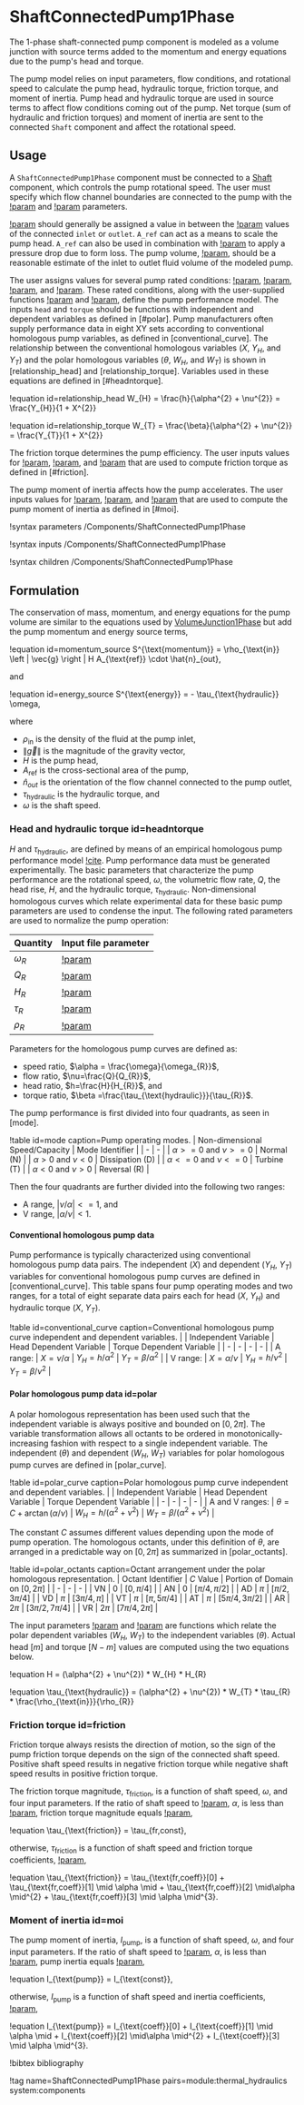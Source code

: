 # ShaftConnectedPump1Phase

The 1-phase shaft-connected pump component is modeled as a volume junction with source terms added to the momentum and energy equations due to the pump's head and torque.

The pump model relies on input parameters, flow conditions, and rotational speed to calculate the pump head, hydraulic torque, friction torque, and moment of inertia. Pump head and hydraulic torque are used in source terms to affect flow conditions coming out of the pump. Net torque (sum of hydraulic and friction torques) and moment of inertia are sent to the connected `Shaft` component and affect the rotational speed.

## Usage

A `ShaftConnectedPump1Phase` component must be connected to a [Shaft](Shaft.md) component, which controls the pump rotational speed. The user must specify which flow channel boundaries are connected to the pump with the [!param](/Components/ShaftConnectedPump1Phase/inlet) and [!param](/Components/ShaftConnectedPump1Phase/outlet) parameters.

[!param](/Components/ShaftConnectedPump1Phase/A_ref) should generally be assigned a value in between the [!param](/Components/FlowChannel1Phase/A) values of the connected `inlet` or `outlet`. `A_ref` can act as a means to scale the pump head. `A_ref` can also be used in combination with [!param](/Components/ShaftConnectedPump1Phase/K) to apply a pressure drop due to form loss.  The pump volume, [!param](/Components/ShaftConnectedPump1Phase/volume), should be a reasonable estimate of the inlet to outlet fluid volume of the modeled pump.

The user assigns values for several pump rated conditions: [!param](/Components/ShaftConnectedPump1Phase/omega_rated), [!param](/Components/ShaftConnectedPump1Phase/volumetric_rated), [!param](/Components/ShaftConnectedPump1Phase/head_rated), and [!param](/Components/ShaftConnectedPump1Phase/torque_rated). These rated conditions, along with the user-supplied functions [!param](/Components/ShaftConnectedPump1Phase/head) and [!param](/Components/ShaftConnectedPump1Phase/torque_hydraulic), define the pump performance model. The inputs `head` and `torque` should be functions with independent and dependent variables as defined in [#polar]. Pump manufacturers often supply performance data in eight XY sets according to conventional homologous pump variables, as defined in [conventional_curve]. The relationship between the conventional homologous variables ($X$, $Y_{H}$, and $Y_{T}$) and the polar homologous variables ($\theta$, $W_{H}$, and $W_{T}$) is shown in [relationship_head] and [relationship_torque]. Variables used in these equations are defined in [#headntorque].

!equation id=relationship_head
W_{H} = \frac{h}{\alpha^{2} + \nu^{2}} = \frac{Y_{H}}{1 + X^{2}}

!equation id=relationship_torque
W_{T} = \frac{\beta}{\alpha^{2} + \nu^{2}} = \frac{Y_{T}}{1 + X^{2}}

The friction torque determines the pump efficiency. The user inputs values for [!param](/Components/ShaftConnectedPump1Phase/tau_fr_coeff), [!param](/Components/ShaftConnectedPump1Phase/tau_fr_const), and [!param](/Components/ShaftConnectedPump1Phase/speed_cr_fr) that are used to compute friction torque as defined in [#friction].

The pump moment of inertia affects how the pump accelerates. The user inputs values for [!param](/Components/ShaftConnectedPump1Phase/inertia_coeff), [!param](/Components/ShaftConnectedPump1Phase/inertia_const), and [!param](/Components/ShaftConnectedPump1Phase/speed_cr_I) that are used to compute the pump moment of inertia as defined in [#moi].

!syntax parameters /Components/ShaftConnectedPump1Phase

!syntax inputs /Components/ShaftConnectedPump1Phase

!syntax children /Components/ShaftConnectedPump1Phase

## Formulation

The conservation of mass, momentum, and energy equations for the pump volume are similar to the equations used by [VolumeJunction1Phase](VolumeJunction1Phase.md) but add the pump momentum and energy source terms,

!equation id=momentum_source
S^{\text{momentum}} = \rho_{\text{in}} \left \| \vec{g} \right \| H A_{\text{ref}} \cdot \hat{n}_{out},

and

!equation id=energy_source
S^{\text{energy}} = - \tau_{\text{hydraulic}} \omega,


where

- $\rho_{\text{in}}$ is the density of the fluid at the pump inlet,
- $\left \| \vec{g} \right \|$ is the magnitude of the gravity vector,
- $H$ is the pump head,
- $A_{\text{ref}}$ is the cross-sectional area of the pump,
- $\hat{n}_{out}$ is the orientation of the flow channel connected to the pump outlet,
- $\tau_{\text{hydraulic}}$ is the hydraulic torque, and
- $\omega$ is the shaft speed.

### Head and hydraulic torque id=headntorque

$H$ and $\tau_{\text{hydraulic}}$, are defined by means of an empirical homologous pump performance model [!cite](CentrifugalPump). Pump performance data must be generated experimentally. The basic parameters that characterize the pump performance are the rotational speed, $\omega$, the volumetric flow rate, $Q$, the head rise, $H$, and the hydraulic torque, $\tau_{\text{hydraulic}}$. Non-dimensional homologous curves which relate experimental data for these basic pump parameters are used to condense the input. The following rated  parameters are used to normalize the pump operation:

| Quantity | Input file parameter |
| - | - |
| $\omega_{R}$ | [!param](/Components/ShaftConnectedPump1Phase/omega_rated) |
| $Q_{R}$ | [!param](/Components/ShaftConnectedPump1Phase/volumetric_rated) |
| $H_{R}$ | [!param](/Components/ShaftConnectedPump1Phase/head_rated) |
| $\tau_{R}$ | [!param](/Components/ShaftConnectedPump1Phase/torque_rated) |
| $\rho_{R}$ | [!param](/Components/ShaftConnectedPump1Phase/density_rated) |

Parameters for the homologous pump curves are defined as:

- speed ratio, $\alpha = \frac{\omega}{\omega_{R}}$,
- flow ratio, $\nu=\frac{Q}{Q_{R}}$,
- head ratio, $h=\frac{H}{H_{R}}$, and
- torque ratio, $\beta =\frac{\tau_{\text{hydraulic}}}{\tau_{R}}$.

The pump performance is first divided into four quadrants, as seen in [mode].

!table id=mode caption=Pump operating modes.
| Non-dimensional Speed/Capacity | Mode Identifier |
| - | - |
| $\alpha >= 0$ and $\nu >= 0$ | Normal (N) |
| $\alpha > 0$ and $\nu < 0$ | Dissipation (D) |
| $\alpha <= 0$ and $\nu <= 0$ | Turbine (T) |
| $\alpha < 0$ and $\nu > 0$ | Reversal (R) |

Then the four quadrants are further divided into the following two ranges:

- A range, $|\nu / \alpha| <= 1$, and
- V range, $|\alpha / \nu| < 1$.

#### Conventional homologous pump data

Pump performance is typically characterized using conventional homologous pump data pairs. The independent ($X$) and dependent ($Y_{H}$, $Y_{T}$) variables for conventional homologous pump curves are defined in [conventional_curve].  This table spans four pump operating modes and two ranges, for a total of eight separate data pairs each for head ($X$, $Y_{H}$) and hydraulic torque ($X$, $Y_{T}$).

!table id=conventional_curve caption=Conventional homologous pump curve independent and dependent variables.
| | Independent Variable | Head Dependent Variable | Torque Dependent Variable |
| - | - | - | - |
| A range: | $X = \nu / \alpha$ | $Y_{H} = h / \alpha^{2}$ | $Y_{T} = \beta / \alpha^{2}$ |
| V range: | $X = \alpha / \nu$ | $Y_{H} = h / \nu^{2}$ | $Y_{T} = \beta / \nu^{2}$ |

#### Polar homologous pump data id=polar

A polar homologous representation has been used such that the independent variable is always positive and bounded on $[0, 2\pi]$. The variable transformation allows all octants to be ordered in monotonically-increasing fashion with respect to a single independent variable. The independent ($\theta$) and dependent ($W_{H}$, $W_{T}$) variables for polar homologous pump curves are defined in [polar_curve].

!table id=polar_curve caption=Polar homologous pump curve independent and dependent variables.
| | Independent Variable | Head Dependent Variable | Torque Dependent Variable |
| - | - | - | - |
| A and V ranges: | $\theta = C + \arctan(\alpha / \nu)$ | $W_{H} = h / (\alpha^{2} +\nu^{2})$ | $W_{T} = \beta / (\alpha^{2} +\nu^{2})$ |

The constant $C$ assumes different values depending upon the mode of pump operation. The homologous octants, under this definition of $\theta$, are arranged in a predictable way on
$[0,2\pi]$ as summarized in [polar_octants].

!table id=polar_octants caption=Octant arrangement under the polar homologous representation.
| Octant Identifier | $C$ Value | Portion of Domain on $[0,2\pi]$ |
| - | - | - |
| VN | $0$ | $[0,\pi/4]$ |
| AN | $0$ | $[\pi/4,\pi/2]$ |
| AD | $\pi$ | $[\pi/2,3\pi/4]$ |
| VD | $\pi$ | $[3\pi/4,\pi]$ |
| VT | $\pi$ | $[\pi,5\pi/4]$ |
| AT | $\pi$ | $[5\pi/4,3\pi/2]$ |
| AR | $2\pi$ | $[3\pi/2,7\pi/4]$ |
| VR | $2\pi$ | $[7\pi/4,2\pi]$ |

The input parameters [!param](/Components/ShaftConnectedPump1Phase/head) and [!param](/Components/ShaftConnectedPump1Phase/torque_hydraulic) are functions which relate the polar dependent variables ($W_{H}$, $W_{T}$) to the independent variables ($\theta$). Actual head $[m]$ and torque $[N-m]$ values are computed using the two equations below.

!equation
H = (\alpha^{2} + \nu^{2}) * W_{H} * H_{R}

!equation
\tau_{\text{hydraulic}} = (\alpha^{2} + \nu^{2}) * W_{T} * \tau_{R} * \frac{\rho_{\text{in}}}{\rho_{R}}

### Friction torque id=friction

Friction torque always resists the direction of motion, so the sign of the pump friction torque depends on the sign of the connected shaft speed. Positive shaft speed results in negative friction torque while negative shaft speed results in positive friction torque.

The friction torque magnitude, $\tau_{\text{friction}}$, is a function of shaft speed, $\omega$, and four input parameters. If the ratio of shaft speed to [!param](/Components/ShaftConnectedPump1Phase/omega_rated), $\alpha$, is less than [!param](/Components/ShaftConnectedPump1Phase/speed_cr_fr), friction torque magnitude equals [!param](/Components/ShaftConnectedPump1Phase/tau_fr_const),

!equation
\tau_{\text{friction}} = \tau_{fr,const},


otherwise, $\tau_{\text{friction}}$ is a function of shaft speed and friction torque coefficients, [!param](/Components/ShaftConnectedPump1Phase/tau_fr_coeff),

!equation
\tau_{\text{friction}} = \tau_{\text{fr,coeff}}[0] + \tau_{\text{fr,coeff}}[1] \mid \alpha \mid + \tau_{\text{fr,coeff}}[2] \mid\alpha \mid^{2} + \tau_{\text{fr,coeff}}[3] \mid \alpha \mid^{3}.



### Moment of inertia id=moi

The pump moment of inertia, $I_{\text{pump}}$, is a function of shaft speed, $\omega$, and four input parameters. If the ratio of shaft speed to [!param](/Components/ShaftConnectedPump1Phase/omega_rated), $\alpha$, is less than [!param](/Components/ShaftConnectedPump1Phase/speed_cr_I), pump inertia equals [!param](/Components/ShaftConnectedPump1Phase/inertia_const),

!equation
I_{\text{pump}} = I_{\text{const}},


otherwise, $I_{\text{pump}}$ is a function of shaft speed and inertia coefficients, [!param](/Components/ShaftConnectedPump1Phase/inertia_coeff),

!equation
I_{\text{pump}} = I_{\text{coeff}}[0] + I_{\text{coeff}}[1] \mid \alpha \mid + I_{\text{coeff}}[2] \mid\alpha \mid^{2} + I_{\text{coeff}}[3] \mid \alpha \mid^{3}.


!bibtex bibliography

!tag name=ShaftConnectedPump1Phase pairs=module:thermal_hydraulics system:components
